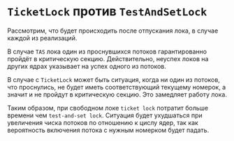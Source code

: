# `TicketLock` против `TestAndSetLock`

Рассмотрим, что будет происходить после отпускания лока, в случае каждой из реализаций.

В случае `TAS` лока один из проснувшихся потоков гарантированно пройдёт в критическую секцию. Действительно, неуспех локов на других ядрах указывает на успех одного из потоков.

В случае с `TicketLock` может быть ситуация, когда ни один из потоков, что проснулись, не будет иметь соответствующий текущему номерок, а значит и не пройдут в критическую секцию. Это замедляет работу лока.

Таким образом, при свободном локе `ticket lock` потратит больше времени чем `test-and-set lock`. Ситуация будет ухудшаться при увеличения чиска потоков по отношению к цислу ядер, так как вероятность включения потока с нужным номерком будет падать.
